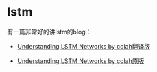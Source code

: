 # lstm
有一篇非常好的讲lstm的blog：

* [Understanding LSTM Networks by colah翻译版](https://blog.csdn.net/Jerr__y/article/details/58598296)

* [Understanding LSTM Networks by colah原版](http://colah.github.io/posts/2015-08-Understanding-LSTMs/)


